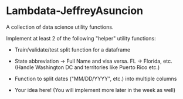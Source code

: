 # Lambdata-JeffreyAsuncion
A collection of data science utility functions.



Implement at least 2 of the following "helper" utility functions:

- Train/validate/test split function for a dataframe

- State abbreviation -> Full Name and visa versa. FL -> Florida, etc. (Handle Washington DC and territories like Puerto Rico etc.)

- Function to split dates ("MM/DD/YYYY", etc.) into multiple columns

- Your idea here! (You will implement more later in the week as well)
